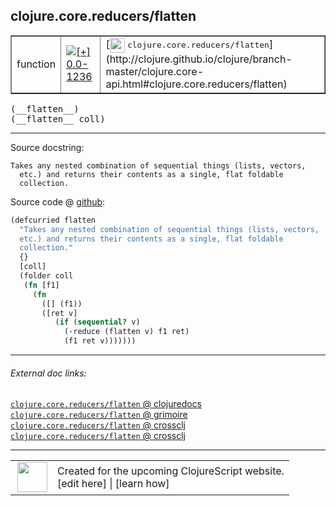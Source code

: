 ## clojure.core.reducers/flatten



 <table border="1">
<tr>
<td>function</td>
<td><a href="https://github.com/cljsinfo/cljs-api-docs/tree/0.0-1236"><img valign="middle" alt="[+] 0.0-1236" title="Added in 0.0-1236" src="https://img.shields.io/badge/+-0.0--1236-lightgrey.svg"></a> </td>
<td>
[<img height="24px" valign="middle" src="http://i.imgur.com/1GjPKvB.png"> <samp>clojure.core.reducers/flatten</samp>](http://clojure.github.io/clojure/branch-master/clojure.core-api.html#clojure.core.reducers/flatten)
</td>
</tr>
</table>


 <samp>
(__flatten__)<br>
</samp>
 <samp>
(__flatten__ coll)<br>
</samp>

---





Source docstring:

```
Takes any nested combination of sequential things (lists, vectors,
  etc.) and returns their contents as a single, flat foldable
  collection.
```


Source code @ [github](https://github.com/clojure/clojurescript/blob/r1.8.34/src/main/cljs/clojure/core/reducers.cljs#L130-L143):

```clj
(defcurried flatten
  "Takes any nested combination of sequential things (lists, vectors,
  etc.) and returns their contents as a single, flat foldable
  collection."
  {}
  [coll]
  (folder coll
   (fn [f1]
     (fn
       ([] (f1))
       ([ret v]
          (if (sequential? v)
            (-reduce (flatten v) f1 ret)
            (f1 ret v)))))))
```

<!--
Repo - tag - source tree - lines:

 <pre>
clojurescript @ r1.8.34
└── src
    └── main
        └── cljs
            └── clojure
                └── core
                    └── <ins>[reducers.cljs:130-143](https://github.com/clojure/clojurescript/blob/r1.8.34/src/main/cljs/clojure/core/reducers.cljs#L130-L143)</ins>
</pre>

-->

---



###### External doc links:

[`clojure.core.reducers/flatten` @ clojuredocs](http://clojuredocs.org/clojure.core.reducers/flatten)<br>
[`clojure.core.reducers/flatten` @ grimoire](http://conj.io/store/v1/org.clojure/clojure/1.7.0-beta3/clj/clojure.core.reducers/flatten/)<br>
[`clojure.core.reducers/flatten` @ crossclj](http://crossclj.info/fun/clojure.core.reducers/flatten.html)<br>
[`clojure.core.reducers/flatten` @ crossclj](http://crossclj.info/fun/clojure.core.reducers.cljs/flatten.html)<br>

---

 <table>
<tr><td>
<img valign="middle" align="right" width="48px" src="http://i.imgur.com/Hi20huC.png">
</td><td>
Created for the upcoming ClojureScript website.<br>
[edit here] | [learn how]
</td></tr></table>

[edit here]:https://github.com/cljsinfo/cljs-api-docs/blob/master/cljsdoc/clojure.core.reducers/flatten.cljsdoc
[learn how]:https://github.com/cljsinfo/cljs-api-docs/wiki/cljsdoc-files

<!--

This information was too distracting to show to readers, but I'll leave it
commented here since it is helpful to:

- pretty-print the data used to generate this document
- and show how to retrieve that data



The API data for this symbol:

```clj
{:ns "clojure.core.reducers",
 :name "flatten",
 :signature ["[]" "[coll]"],
 :history [["+" "0.0-1236"]],
 :type "function",
 :full-name-encode "clojure.core.reducers/flatten",
 :source {:code "(defcurried flatten\n  \"Takes any nested combination of sequential things (lists, vectors,\n  etc.) and returns their contents as a single, flat foldable\n  collection.\"\n  {}\n  [coll]\n  (folder coll\n   (fn [f1]\n     (fn\n       ([] (f1))\n       ([ret v]\n          (if (sequential? v)\n            (-reduce (flatten v) f1 ret)\n            (f1 ret v)))))))",
          :title "Source code",
          :repo "clojurescript",
          :tag "r1.8.34",
          :filename "src/main/cljs/clojure/core/reducers.cljs",
          :lines [130 143]},
 :full-name "clojure.core.reducers/flatten",
 :clj-symbol "clojure.core.reducers/flatten",
 :docstring "Takes any nested combination of sequential things (lists, vectors,\n  etc.) and returns their contents as a single, flat foldable\n  collection."}

```

Retrieve the API data for this symbol:

```clj
;; from Clojure REPL
(require '[clojure.edn :as edn])
(-> (slurp "https://raw.githubusercontent.com/cljsinfo/cljs-api-docs/catalog/cljs-api.edn")
    (edn/read-string)
    (get-in [:symbols "clojure.core.reducers/flatten"]))
```

-->
